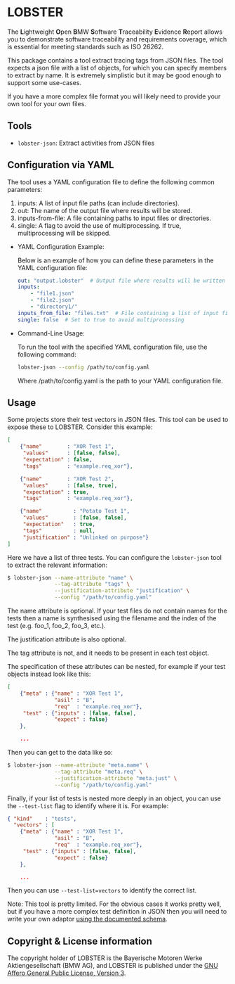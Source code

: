 # LOBSTER

The **L**ightweight **O**pen **B**MW **S**oftware **T**raceability
**E**vidence **R**eport allows you to demonstrate software traceability
and requirements coverage, which is essential for meeting standards
such as ISO 26262.

This package contains a tool extract tracing tags from JSON files. The
tool expects a json file with a list of objects, for which you can
specify members to extract by name. It is extremely simplistic but it
may be good enough to support some use-cases.

If you have a more complex file format you will likely need to provide
your own tool for your own files.

## Tools

* `lobster-json`: Extract activities from JSON files

## Configuration via YAML

The tool uses a YAML configuration file to define the following common parameters:

  1) inputs: A list of input file paths (can include directories).
  2) out: The name of the output file where results will be stored.
  3) inputs-from-file: A file containing paths to input files or directories.
  4) single: A flag to avoid the use of multiprocessing. If true, multiprocessing will be skipped.

  * YAML Configuration Example:

    Below is an example of how you can define these parameters in the YAML configuration file:

    ```yaml
    out: "output.lobster"  # Output file where results will be written
    inputs:
        - "file1.json"
        - "file2.json"
        - "directory1/"
    inputs_from_file: "files.txt"  # File containing a list of input files or directories
    single: false  # Set to true to avoid multiprocessing
    ```

  * Command-Line Usage:

    To run the tool with the specified YAML configuration file, use the following command:

    ```bash
    lobster-json --config /path/to/config.yaml
    ```

    Where /path/to/config.yaml is the path to your YAML configuration file.

## Usage

Some projects store their test vectors in JSON files. This tool can be
used to expose these to LOBSTER. Consider this example:

```json
[
    {"name"        : "XOR Test 1",
     "values"      : [false, false],
     "expectation" : false,
     "tags"        : "example.req_xor"},

    {"name"        : "XOR Test 2",
     "values"      : [false, true],
     "expectation" : true,
     "tags"        : "example.req_xor"},

    {"name"          : "Potato Test 1",
     "values"        : [false, false],
     "expectation"   : true,
     "tags"          : null,
     "justification" : "Unlinked on purpose"}
]
```

Here we have a list of three tests. You can configure the
`lobster-json` tool to extract the relevant information:

```bash
$ lobster-json --name-attribute "name" \
               --tag-attribute "tags" \
               --justification-attribute "justification" \
               --config "/path/to/config.yaml"
```

The name attribute is optional. If your test files do not contain
names for the tests then a name is synthesised using the filename and
the index of the test (e.g. foo_1, foo_2, foo_3, etc.).

The justification attribute is also optional.

The tag attribute is not, and it needs to be present in each test
object.

The specification of these attributes can be nested, for example if
your test objects instead look like this:

```json
[
    {"meta" : {"name" : "XOR Test 1",
               "asil" : "B",
               "req"  : "example.req_xor"},
     "test" : {"inputs" : [false, false],
               "expect" : false}
    },

    ...
```

Then you can get to the data like so:

```bash
$ lobster-json --name-attribute "meta.name" \
               --tag-attribute "meta.req" \
               --justification-attribute "meta.just" \
               --config "/path/to/config.yaml"
```

Finally, if your list of tests is nested more deeply in an object, you
can use the `--test-list` flag to identify where it is. For example:

```json
{ "kind"    : "tests",
  "vectors" : [
    {"meta" : {"name" : "XOR Test 1",
               "asil" : "B",
               "req"  : "example.req_xor"},
     "test" : {"inputs" : [false, false],
               "expect" : false}
    },

    ...
```

Then you can use `--test-list=vectors` to identify the correct list.

Note: This tool is pretty limited. For the obvious cases it works
pretty well, but if you have a more complex test definition in JSON
then you will need to write your own adaptor [using the documented
schema](https://github.com/bmw-software-engineering/lobster/blob/main/documentation/schemas.md).

## Copyright & License information

The copyright holder of LOBSTER is the Bayerische Motoren Werke
Aktiengesellschaft (BMW AG), and LOBSTER is published under the [GNU
Affero General Public License, Version
3](https://github.com/bmw-software-engineering/lobster/blob/main/LICENSE.md).
